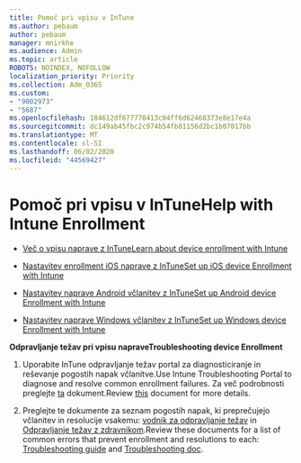 ```yaml
---
title: Pomoč pri vpisu v InTune
ms.author: pebaum
author: pebaum
manager: mnirkhe
ms.audience: Admin
ms.topic: article
ROBOTS: NOINDEX, NOFOLLOW
localization_priority: Priority
ms.collection: Adm_O365
ms.custom:
- "9002973"
- "5687"
ms.openlocfilehash: 184612df677770413c04ff6d62468373e8e17e4a
ms.sourcegitcommit: dc149ab45fbc2c974b54fb81156d2bc1b07017bb
ms.translationtype: MT
ms.contentlocale: sl-SI
ms.lasthandoff: 06/02/2020
ms.locfileid: "44569427"
---
```

# <a name="help-with-intune-enrollment"></a><span data-ttu-id="6ff3a-102">Pomoč pri vpisu v InTune</span><span class="sxs-lookup"><span data-stu-id="6ff3a-102">Help with Intune Enrollment</span></span>


- [<span data-ttu-id="6ff3a-103">Več o vpisu naprave z InTune</span><span class="sxs-lookup"><span data-stu-id="6ff3a-103">Learn about device enrollment with Intune</span></span>](https://docs.microsoft.com/intune/device-enrollment)

- [<span data-ttu-id="6ff3a-104">Nastavitev enrollment iOS naprave z InTune</span><span class="sxs-lookup"><span data-stu-id="6ff3a-104">Set up iOS device Enrollment with Intune</span></span>](https://docs.microsoft.com/intune/ios-enroll)

- [<span data-ttu-id="6ff3a-105">Nastavitev naprave Android včlanitev z InTune</span><span class="sxs-lookup"><span data-stu-id="6ff3a-105">Set up Android device Enrollment with Intune</span></span>](https://docs.microsoft.com/intune/android-enroll)

- [<span data-ttu-id="6ff3a-106">Nastavitev naprave Windows včlanitev z InTune</span><span class="sxs-lookup"><span data-stu-id="6ff3a-106">Set up Windows device Enrollment with Intune</span></span>](https://docs.microsoft.com/intune/windows-enroll)

<span data-ttu-id="6ff3a-107">**Odpravljanje težav pri vpisu naprave**</span><span class="sxs-lookup"><span data-stu-id="6ff3a-107">**Troubleshooting device Enrollment**</span></span>

1. <span data-ttu-id="6ff3a-108">Uporabite InTune odpravljanje težav portal za diagnosticiranje in reševanje pogostih napak včlanitve.</span><span class="sxs-lookup"><span data-stu-id="6ff3a-108">Use Intune Troubleshooting Portal to diagnose and resolve common enrollment failures.</span></span> <span data-ttu-id="6ff3a-109">Za več podrobnosti preglejte [ta](https://docs.microsoft.com/intune/help-desk-operators) dokument.</span><span class="sxs-lookup"><span data-stu-id="6ff3a-109">Review [this](https://docs.microsoft.com/intune/help-desk-operators) document for more details.</span></span>

2. <span data-ttu-id="6ff3a-110">Preglejte te dokumente za seznam pogostih napak, ki preprečujejo včlanitev in resolucije vsakemu: [vodnik za odpravljanje težav](https://support.microsoft.com/help/4469913/troubleshooting-windows-device-enrollment-problems-in-microsoft-intune) in [Odpravljanje težav z zdravnikom](https://docs.microsoft.com/intune/troubleshoot-device-enrollment-in-intune).</span><span class="sxs-lookup"><span data-stu-id="6ff3a-110">Review these documents for a list of common errors that prevent enrollment and resolutions to each: [Troubleshooting guide](https://support.microsoft.com/help/4469913/troubleshooting-windows-device-enrollment-problems-in-microsoft-intune) and [Troubleshooting doc](https://docs.microsoft.com/intune/troubleshoot-device-enrollment-in-intune).</span></span>